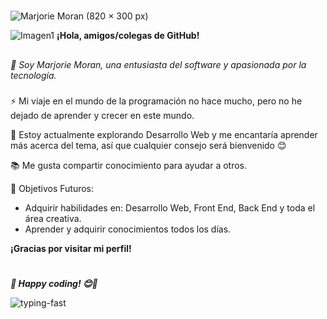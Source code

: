 #
![Marjorie Moran (820 × 300 px)](https://github.com/MarjorieMoran-UMG/MarjorieMoran-UMG/assets/79346379/e9a850c4-03a5-4749-b937-392baff69588)

![Imagen1](https://github.com/MarjorieMoran-UMG/MarjorieMoran-UMG/assets/79346379/ac49020d-bffc-488d-8316-c30bd2a29789)  **¡Hola, amigos/colegas de GitHub!** 

##
*💬 Soy Marjorie Moran, una entusiasta del software y apasionada por la tecnología.*

###
⚡ Mi viaje en el mundo de la programación no hace mucho, pero no he dejado de aprender y crecer en este mundo. 

🌱 Estoy actualmente explorando Desarrollo Web y me encantaría aprender más acerca del tema, 
así que cualquier consejo será bienvenido 😊

📚 Me gusta compartir conocimiento para ayudar a otros.

🎯 Objetivos Futuros:
- Adquirir habilidades en: Desarrollo Web, Front End, Back End y toda el área creativa.
- Aprender y adquirir conocimientos todos los días. 

**¡Gracias por visitar mi perfil!**

#
***👋 Happy coding! 😊🚀***

![typing-fast](https://github.com/MarjorieMoran-UMG/MarjorieMoran-UMG/assets/79346379/7a9f6d5e-f444-4df1-b9b1-c9fa823216c8)

